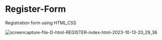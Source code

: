 # Register-Form
Registration form using HTML,CSS

![screencapture-file-D-html-REGISTER-index-html-2023-10-13-20_29_36](https://github.com/Krupat2003/Register-Form/assets/138984890/1f5704d7-e90f-454d-b0fb-3510f242f7f9)
